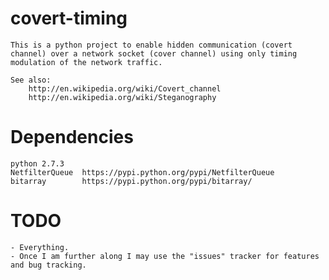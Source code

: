 covert-timing
=============

    This is a python project to enable hidden communication (covert channel) over a network socket (cover channel) using only timing modulation of the network traffic.

    See also:
        http://en.wikipedia.org/wiki/Covert_channel
        http://en.wikipedia.org/wiki/Steganography

Dependencies
=============
    python 2.7.3
    NetfilterQueue  https://pypi.python.org/pypi/NetfilterQueue
    bitarray        https://pypi.python.org/pypi/bitarray/

TODO
=============
    - Everything.
    - Once I am further along I may use the "issues" tracker for features and bug tracking.
    

